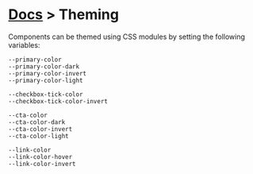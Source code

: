 # [Docs](https://github.com/georgegillams/components/tree/main/docs) > Theming

Components can be themed using CSS modules by setting the following variables:

```
--primary-color
--primary-color-dark
--primary-color-invert
--primary-color-light

--checkbox-tick-color
--checkbox-tick-color-invert

--cta-color
--cta-color-dark
--cta-color-invert
--cta-color-light

--link-color
--link-color-hover
--link-color-invert
```
